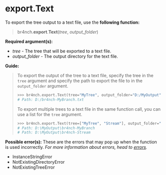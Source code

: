 # export.Text

To export the tree output to a text file, use the **following function:**

> br4nch.**export**.**Text**(*tree*, *output_folder*)

**Required argument(s):**

- *tree* - The tree that will be exported to a text file.
- *output_folder* - The output directory for the text file.

**Guide:**

> To export the output of the tree to a text file, specify the tree in the `tree` argument and specify the path to export the file to in the `output_folder` argument.
>
> ```python
> >>> br4nch.export.Text(tree="MyTree", output_folder="D:/MyOutput")
> # Path: D:/br4nch-MyBranch.txt
> ```
>
> To export multiple trees to a text file in the same function call, you can use a list for the `tree` argument.
>
> ```python
> >>> br4nch.export.Text(tree=["MyTree", "Stream"], output_folder="D:/MyOutput")
> # Path: D:\MyOutput\br4nch-MyBranch
> # Path: D:\MyOutput\br4nch-Stream
> ```

**Possible error(s):**
These are the errors that may pop up when the function is used incorrectly.
*For more information about errors, head to [errors](../../guides/errors.md).*

- InstanceStringError
- NotExistingDirectoryError
- NotExistingTreeError

